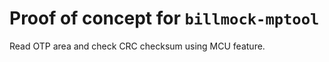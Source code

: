 <!--
SPDX-FileCopyrightText: © 2023 Jinwoo Park (pmnxis@gmail.com)

SPDX-License-Identifier: MIT OR Apache-2.0
-->

# Proof of concept for `billmock-mptool`

Read OTP area and check CRC checksum using MCU feature.
